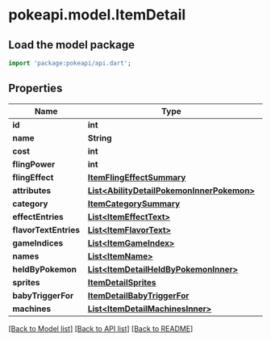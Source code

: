 # pokeapi.model.ItemDetail

## Load the model package
```dart
import 'package:pokeapi/api.dart';
```

## Properties
Name | Type | Description | Notes
------------ | ------------- | ------------- | -------------
**id** | **int** |  | 
**name** | **String** |  | 
**cost** | **int** |  | [optional] 
**flingPower** | **int** |  | [optional] 
**flingEffect** | [**ItemFlingEffectSummary**](ItemFlingEffectSummary.md) |  | 
**attributes** | [**List&lt;AbilityDetailPokemonInnerPokemon&gt;**](AbilityDetailPokemonInnerPokemon.md) |  | 
**category** | [**ItemCategorySummary**](ItemCategorySummary.md) |  | 
**effectEntries** | [**List&lt;ItemEffectText&gt;**](ItemEffectText.md) |  | 
**flavorTextEntries** | [**List&lt;ItemFlavorText&gt;**](ItemFlavorText.md) |  | 
**gameIndices** | [**List&lt;ItemGameIndex&gt;**](ItemGameIndex.md) |  | 
**names** | [**List&lt;ItemName&gt;**](ItemName.md) |  | 
**heldByPokemon** | [**List&lt;ItemDetailHeldByPokemonInner&gt;**](ItemDetailHeldByPokemonInner.md) |  | 
**sprites** | [**ItemDetailSprites**](ItemDetailSprites.md) |  | 
**babyTriggerFor** | [**ItemDetailBabyTriggerFor**](ItemDetailBabyTriggerFor.md) |  | 
**machines** | [**List&lt;ItemDetailMachinesInner&gt;**](ItemDetailMachinesInner.md) |  | 

[[Back to Model list]](../README.md#documentation-for-models) [[Back to API list]](../README.md#documentation-for-api-endpoints) [[Back to README]](../README.md)


